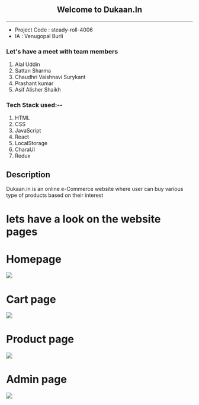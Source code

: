 ## <center>Welcome to Dukaan.In</center>
---

- Project Code : steady-roll-4006
- IA : Venugopal Burli

### Let's have a meet with team members

1. Alal Uddin 
2. Sattan Sharma
3. Chaudhri Vaishnavi Surykant
4. Prashant kumar
5. Asif Alisher Shaikh

### Tech Stack used:--
1. HTML
2. CSS
3. JavaScript
4. React
5. LocalStorage
6. CharaUI
7. Redux
## Description


<p> Dukaan.in is an online e-Commerce website where user can buy various type of products based on their interest</p>
<h1>lets have a look on the website pages </h1>
<h1>Homepage </h1>
<img src="https://user-images.githubusercontent.com/95179001/221505654-6a53685b-0329-4613-91d6-c2724c27e25e.png"  />
<h1>Cart page </h1>
<img src="https://user-images.githubusercontent.com/95179001/221505951-c12c7481-4ab4-4b05-b0bc-0e72111c9c48.png"  />
<h1>Product page </h1>
<img src="https://user-images.githubusercontent.com/95179001/221506147-5270d21f-b81a-43cd-a23d-54fa355cc666.png"  />
<h1>Admin page </h1>
<img src="https://user-images.githubusercontent.com/95179001/221509880-0c6fc6cc-768a-4485-ba11-d643f9ac293c.png"  />

